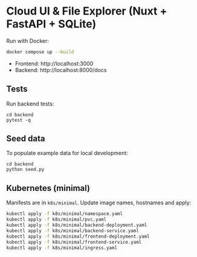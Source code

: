 # Cloud UI & File Explorer (Nuxt + FastAPI + SQLite)

Run with Docker:

```bash
docker compose up --build
```

- Frontend: http://localhost:3000
- Backend: http://localhost:8000/docs


## Tests

Run backend tests:

```
cd backend
pytest -q
```

## Seed data

To populate example data for local development:

```
cd backend
python seed.py
```

## Kubernetes (minimal)

Manifests are in `k8s/minimal`. Update image names, hostnames and apply:

```bash
kubectl apply -f k8s/minimal/namespace.yaml
kubectl apply -f k8s/minimal/pvc.yaml
kubectl apply -f k8s/minimal/backend-deployment.yaml
kubectl apply -f k8s/minimal/backend-service.yaml
kubectl apply -f k8s/minimal/frontend-deployment.yaml
kubectl apply -f k8s/minimal/frontend-service.yaml
kubectl apply -f k8s/minimal/ingress.yaml
```
